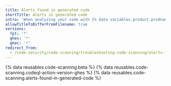 ```yaml
---
title: Alerts found in generated code
shortTitle: Alerts in generated code
intro: 'When analyzing your code with {% data variables.product.prodname_code_scanning %}, you may wish to build only the code which you wish to analyze.'
allowTitleToDifferFromFilename: true
versions:
  fpt: '*'
  ghes: '*'
  ghec: '*'
redirect_from:
  - /code-security/code-scanning/troubleshooting-code-scanning/alerts-found-in-generated-code
---
```


{% data reusables.code-scanning.beta %}
{% data reusables.code-scanning.codeql-action-version-ghes %}
{% data reusables.code-scanning.alerts-found-in-generated-code %}
